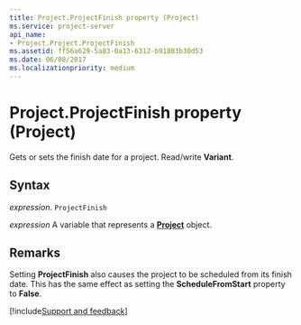 ```yaml
---
title: Project.ProjectFinish property (Project)
ms.service: project-server
api_name:
- Project.Project.ProjectFinish
ms.assetid: ff56a629-5a83-0a13-6312-b91803b30d53
ms.date: 06/08/2017
ms.localizationpriority: medium
---
```



# Project.ProjectFinish property (Project)

Gets or sets the finish date for a project. Read/write **Variant**.


## Syntax

_expression_. `ProjectFinish`

_expression_ A variable that represents a **[Project](project.project.md)** object.


## Remarks

Setting **ProjectFinish** also causes the project to be scheduled from its finish date. This has the same effect as setting the **ScheduleFromStart** property to **False**.

[!include[Support and feedback](~/includes/feedback-boilerplate.md)]